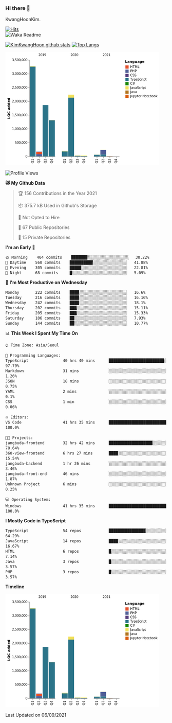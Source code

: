 ### Hi there 👋

KwangHoonKim.

[![Hits](https://hits.seeyoufarm.com/api/count/incr/badge.svg?url=https%3A%2F%2Fgithub.com%2Frhkdgns95)](https://hits.seeyoufarm.com)  
![Waka Readme](https://github.com/rhkdgns95/rhkdgns95/workflows/Waka%20Readme/badge.svg)

[![KimKwangHoon github stats](https://github-readme-stats.vercel.app/api?username=rhkdgns95&show_icons=true)](https://github.com/rhkdgns95/github-readme-stats)   [![Top Langs](https://github-readme-stats.vercel.app/api/top-langs/?username=rhkdgns95&layout=compact)](https://github.com/rhkdgns95/github-readme-stats)   


![Chart not found](https://raw.githubusercontent.com/rhkdgns95/rhkdgns95/master/charts/bar_graph.png) 



<!--START_SECTION:waka-->
![Profile Views](http://img.shields.io/badge/Profile%20Views-1-blue)

**🐱 My Github Data** 

> 🏆 156 Contributions in the Year 2021
 > 
> 📦 375.7 kB Used in Github's Storage 
 > 
> 🚫 Not Opted to Hire
 > 
> 📜 67 Public Repositories 
 > 
> 🔑 15 Private Repositories  
 > 
**I'm an Early 🐤** 

```text
🌞 Morning    404 commits    ███████░░░░░░░░░░░░░░░░░░   30.22% 
🌆 Daytime    560 commits    ██████████░░░░░░░░░░░░░░░   41.88% 
🌃 Evening    305 commits    █████░░░░░░░░░░░░░░░░░░░░   22.81% 
🌙 Night      68 commits     █░░░░░░░░░░░░░░░░░░░░░░░░   5.09%

```
📅 **I'm Most Productive on Wednesday** 

```text
Monday       222 commits    ████░░░░░░░░░░░░░░░░░░░░░   16.6% 
Tuesday      216 commits    ████░░░░░░░░░░░░░░░░░░░░░   16.16% 
Wednesday    242 commits    ████░░░░░░░░░░░░░░░░░░░░░   18.1% 
Thursday     202 commits    ███░░░░░░░░░░░░░░░░░░░░░░   15.11% 
Friday       205 commits    ███░░░░░░░░░░░░░░░░░░░░░░   15.33% 
Saturday     106 commits    ██░░░░░░░░░░░░░░░░░░░░░░░   7.93% 
Sunday       144 commits    ██░░░░░░░░░░░░░░░░░░░░░░░   10.77%

```


📊 **This Week I Spent My Time On** 

```text
⌚︎ Time Zone: Asia/Seoul

💬 Programming Languages: 
TypeScript               40 hrs 40 mins      ████████████████████████░   97.79% 
Markdown                 31 mins             ░░░░░░░░░░░░░░░░░░░░░░░░░   1.26% 
JSON                     18 mins             ░░░░░░░░░░░░░░░░░░░░░░░░░   0.75% 
YAML                     2 mins              ░░░░░░░░░░░░░░░░░░░░░░░░░   0.1% 
CSS                      1 min               ░░░░░░░░░░░░░░░░░░░░░░░░░   0.06%

🔥 Editors: 
VS Code                  41 hrs 35 mins      █████████████████████████   100.0%

🐱‍💻 Projects: 
jangbuda-frontend        32 hrs 42 mins      ███████████████████░░░░░░   78.64% 
360-view-frontend        6 hrs 27 mins       ████░░░░░░░░░░░░░░░░░░░░░   15.54% 
jangbuda-backend         1 hr 26 mins        ░░░░░░░░░░░░░░░░░░░░░░░░░   3.46% 
jangbuda-front-end       46 mins             ░░░░░░░░░░░░░░░░░░░░░░░░░   1.87% 
Unknown Project          6 mins              ░░░░░░░░░░░░░░░░░░░░░░░░░   0.25%

💻 Operating System: 
Windows                  41 hrs 35 mins      █████████████████████████   100.0%

```

**I Mostly Code in TypeScript** 

```text
TypeScript               54 repos            ████████████████░░░░░░░░░   64.29% 
JavaScript               14 repos            ████░░░░░░░░░░░░░░░░░░░░░   16.67% 
HTML                     6 repos             █░░░░░░░░░░░░░░░░░░░░░░░░   7.14% 
Java                     3 repos             █░░░░░░░░░░░░░░░░░░░░░░░░   3.57% 
PHP                      3 repos             █░░░░░░░░░░░░░░░░░░░░░░░░   3.57%

```


**Timeline**

![Chart not found](https://raw.githubusercontent.com/rhkdgns95/rhkdgns95/master/charts/bar_graph.png) 


 Last Updated on 06/09/2021
<!--END_SECTION:waka-->
